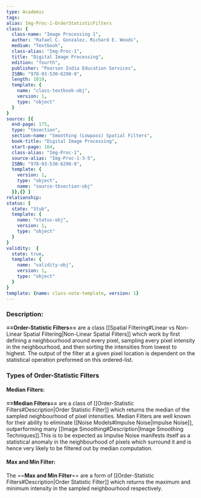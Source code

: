 ```yaml
---
type: Academic
tags:
alias: Img-Proc-1-OrderStatisticFilters
class: {
  class-name: "Image Processing 1",
  author: "Rafael C. Gonzalez, Richard E. Woods",
  medium: "Textbook",
  class-alias: "Img-Proc-1",
  title: "Digital Image Processing",
  edition: "fourth",
  publisher: "Pearson India Education Services",
  ISBN: "978-93-530-6298-9",
  length: 1019,
  template: {
    name: "class-textbook-obj",
    version: 1,
    type: "object"
  }
}
source: [{
  end-page: 175,
  type: "tbsection",
  section-name: "Smoothing (Lowpass) Spatial Filters",
  book-title: "Digital Image Processing",
  start-page: 164,
  class-alias: "Img-Proc-1",
  source-alias: "Img-Proc-1-3-5",
  ISBN: "978-93-530-6298-9",
  template: {
    version: 1,
    type: "object",
    name: "source-tbsection-obj"
  }},{} ]
relationship: 
status: {
  state: "Stub",
  template: {
    name: "status-obj",
    version: 1,
    type: "object"
  }
}
validity:  {
  state: true,
  template: {
    name: "validity-obj",
    version: 1,
    type: "object"
  }
}
template: {name: class-note-template, version: 1}
---
```

### Description:
**==Order-Statistic Filters==** are a class [[Spatial Filtering#Linear vs Non-Linear Spatial Filtering|Non-Linear Spatial Filters]] which work by first defining a neighbourhood around every pixel, sampling every pixel intensity in the neighbourhood, and then sorting the intensities from lowest to highest. The output of the filter at a given pixel location is dependent on the statistical operation preformed on this ordered-list. 

### Types of Order-Statistic Filters
#### Median Filters:
**==Median Filters==** are a class of [[Order-Statistic Filters#Description|Order Statistic Filter]] which returns the median of the sampled neighbourhood of pixel intensities. Median Filters are well known for their ability to eliminate [[Noise Models#Impulse Noise|Impulse Noise]], outperforming many [[Image Smoothing#Description|Image Smoothing Techniques]].This is to be expected as Impulse Noise manifests itself as a statistical anomaly in the neighbourhood of pixels which surround it and is hence very likely to be filtered out by median computation. 


#### Max and Min Filter: 
The ==**Max and Min Filter**== are a form of [[Order-Statistic Filters#Description|Order Statistic Filter]] which returns the maximum and minimum intensity in the sampled neighbourhood respectively.






